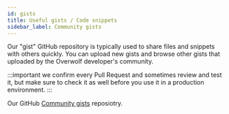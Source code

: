 ```yaml
---
id: gists
title: Useful gists / Code snippets
sidebar_label: Community gists
---
```


Our "gist" GitHub repository is typically used to share files and snippets with others quickly. 
You can upload new gists and browse other gists that uploaded by the Overwolf developer's community.

:::important
we confirm every Pull Request and sometimes review and test it, but make sure to check it as well before you use it in a production environment.
:::

Our GitHub [Community gists](https://github.com/overwolf/community-gists) reposiotry.